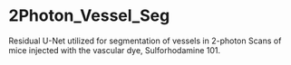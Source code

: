 # 2Photon_Vessel_Seg

Residual U-Net utilized for segmentation of vessels in 2-photon Scans of mice injected with the vascular dye, Sulforhodamine 101. 
